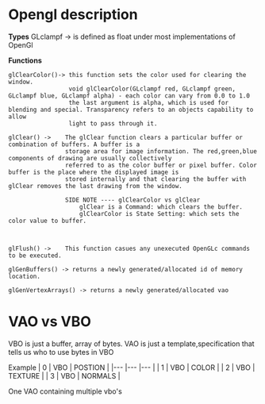 <h1>Opengl description</h1>


**Types**
GLclampf -> is defined as float under most implementations of OpenGl 




**Functions**

    glClearColor()-> this function sets the color used for clearing the window.
                     void glClearColor(GLclampf red, GLclampf green, GLclampf blue, GLclampf alpha) - each color can vary from 0.0 to 1.0
                     the last argument is alpha, which is used for blending and special. Transparency refers to an objects capability to allow 
                     light to pass through it.

    glClear() ->    The glClear function clears a particular buffer or combination of buffers. A buffer is a
                    storage area for image information. The red,green,blue components of drawing are usually collectively 
                    referred to as the color buffer or pixel buffer. Color buffer is the place where the displayed image is 
                    stored internally and that clearing the buffer with glClear removes the last drawing from the window.

                    SIDE NOTE ---- glClearColor vs glClear
                        glClear is a Command: which clears the buffer.
                        glClearColor is State Setting: which sets the color value to buffer.



    glFlush() ->    This function casues any unexecuted OpenGLc commands to be executed. 

    glGenBuffers() -> returns a newly generated/allocated id of memory location. 

    glGenVertexArrays() -> returns a newly generated/allocated vao



<h1>VAO vs VBO</h1>
VBO is just a buffer, array of bytes.
VAO is just a template,specification that tells us who to use bytes in VBO

Example
| 0 	| VBO 	| POSTION 	|
|---	|---	|---	|
| 1 	| VBO 	| COLOR 	|
| 2 	| VBO 	| TEXTURE 	|
| 3 	| VBO 	| NORMALS 	|

One VAO containing multiple vbo's
